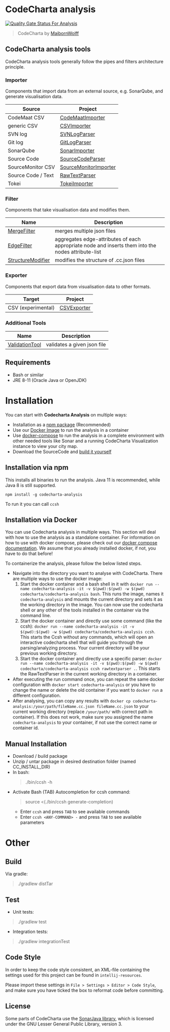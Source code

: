 # CodeCharta analysis

[![Quality Gate Status For Analysis](https://sonarcloud.io/api/project_badges/measure?project=maibornwolff-gmbh_codecharta_analysis&metric=alert_status)](https://sonarcloud.io/summary/new_code?id=maibornwolff-gmbh_codecharta_analysis)

> CodeCharta by [MaibornWolff](https://www.maibornwolff.de)

## CodeCharta analysis tools

CodeCharta analysis tools generally follow the pipes and filters architecture principle.

### Importer

Components that import data from an external source, e.g. SonarQube, and generate visualisation data.

| Source             | Project                                               |
| ------------------ | ----------------------------------------------------- |
| CodeMaat CSV       | [CodeMaatImporter](import/CodeMaatImporter/README.md) |
| generic CSV        | [CSVImporter](import/CSVImporter/README.md)           |
| SVN log            | [SVNLogParser](import/SVNLogParser/README.md)         |
| Git log            | [GitLogParser](import/GitLogParser/README.md)         |
| SonarQube          | [SonarImporter](import/SonarImporter/README.md)       |
| Source Code        | [SourceCodeParser](import/SourceCodeParser/README.md) |
| SourceMonitor CSV  | [SourceMonitorImporter](import/CSVImporter/README.md) |
| Source Code / Text | [RawTextParser](parser/RawTextParser/README.md)       |
| Tokei              | [TokeiImporter](import/TokeiImporter/README.md)       |

### Filter

Components that take visualisation data and modifies them.

| Name                                                    | Description                                                                                        |
| ------------------------------------------------------- | -------------------------------------------------------------------------------------------------- |
| [MergeFilter](filter/MergeFilter/README.md)             | merges multiple json files                                                                         |
| [EdgeFilter](filter/EdgeFilter/README.md)               | aggregates edge-attributes of each appropriate node and inserts them into the nodes attribute-list |
| [StructureModifier](filter/StructureModifier/README.md) | modifies the structure of .cc.json files                                                           |

### Exporter

Components that export data from visualisation data to other formats.

| Target             | Project                                     |
| ------------------ | ------------------------------------------- |
| CSV (experimental) | [CSVExporter](export/CSVExporter/README.md) |

### Additional Tools

| Name                                             | Description                 |
| ------------------------------------------------ | --------------------------- |
| [ValidationTool](tools/ValidationTool/README.md) | validates a given json file |

## Requirements

-   Bash or similar
-   JRE 8-11 (Oracle Java or OpenJDK)

# Installation

You can start with **Codecharta Analysis** on multiple ways:

-   Installation as a [npm package](#installation-via-npm) (Recommended)
-   Use our [Docker Image](#installation-via-docker) to run the analysis in a container
-   Use [docker-compose](https://maibornwolff.github.io/codecharta/docs/docker-containers/) to run the analysis in a complete environment with other needed tools like Sonar and a running CodeCharta Visualization instance to view your city map.
-   Download the SourceCode and [build it yourself](#manual-installation)

## Installation via npm

This installs all binaries to run the analysis. Java 11 is recommended, while Java 8 is still supported.

`npm install -g codecharta-analysis`

To run it you can call `ccsh`

## Installation via Docker

You can use Codecharta analysis in multiple ways. This section will deal with how to use the analysis as a standalone container. For information on how to use with docker compose, please check out our [docker compose documentation](https://maibornwolff.github.io/codecharta/docs/docker-containers/).
We assume that you already installed docker, if not, you have to do that before!

To containerize the analysis, please follow the below listed steps.

-   Navigate into the directory you want to analyse with CodeCharta. There are multiple ways to use the docker image:
    1. Start the docker container and a bash shell in it with `docker run --name codecharta-analysis -it -v $(pwd):$(pwd) -w $(pwd) codecharta/codecharta-analysis bash`. This runs the image, names it `codecharta-analysis` and mounts the current directory and sets it as the working directory in the image. You can now use the codecharta shell or any other of the tools installed in the container via the command line.
    2. Start the docker container and directly use some command (like the ccsh): `docker run --name codecharta-analysis -it -v $(pwd):$(pwd) -w $(pwd) codecharta/codecharta-analysis ccsh`. This starts the Ccsh without any commands, which will open an interactive codecharta shell that will guide you through the parsing/analyzing process. Your current directory will be your previous working directory.
    3. Start the docker container and directly use a specific parser: `docker run --name codecharta-analysis -it -v $(pwd):$(pwd) -w $(pwd) codecharta/codecharta-analysis ccsh rawtextparser .`. This starts the RawTextParser in the current working directory in a container.
-   After executing the run command once, you can repeat the same docker configuration with `docker start codecharta-analysis` or you have to change the name or delete the old container if you want to `docker run` a different configuration.
-   After analysing, you can copy any results with `docker cp codecharta-analysis:/your/path/fileName.cc.json fileName.cc.json` to your current working directory (replace `/your/path/` with correct path in container). If this does not work, make sure you assigned the name `codecharta-analysis` to your container, if not use the correct name or container id.

## Manual Installation

-   Download / build package
-   Unzip / untar package in desired destination folder (named CC_INSTALL_DIR)
-   In bash:
    > ./bin/ccsh -h
-   Activate Bash (TAB) Autocompletion for ccsh command:
    > source <(./bin/ccsh generate-completion)
    -   Enter `ccsh` and press `TAB` to see available commands
    -   Enter `ccsh <ANY-COMMAND> -` and press `TAB` to see available parameters

# Other

## Build

Via gradle:

> ./gradlew distTar

## Test

-   Unit tests:

> ./gradlew test

-   Integration tests:

> ./gradlew integrationTest

## Code Style

In order to keep the code style consistent, an XML-file containing the settings used for this project can be found in `intellij-resources`.

Please import these settings in `File > Settings > Editor > Code Style`, and make sure you have ticked the box to reformat code before committing.

## License

Some parts of CodeCharta use the [SonarJava library](https://github.com/SonarSource/sonar-java/), which is licensed under the GNU Lesser General Public Library, version 3.

